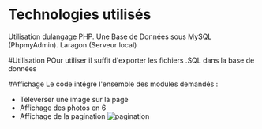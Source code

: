 # Technologies utilisés
Utilisation dulangage PHP.
Une Base de Données sous MySQL (PhpmyAdmin).
Laragon (Serveur local)

#Utilisation
POur utiliser il suffit d'exporter les fichiers .SQL dans la base de données 


#Affichage
Le code intégre l'ensemble des modules demandés : 
- Téleverser une image sur la page
- Affichage des photos en 6
- Affichage de la pagination 
![pagination](https://user-images.githubusercontent.com/70956278/159184354-f4538e47-2cbb-41d0-9305-f5fd5de15667.PNG)
